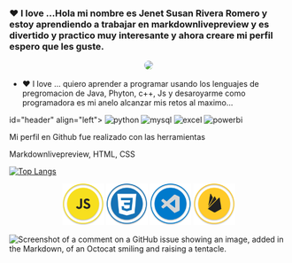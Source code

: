### ❤️ I love ...Hola mi nombre es Jenet Susan Rivera Romero y estoy aprendiendo a trabajar  en markdownlivepreview y es divertido y practico muy interesante y  ahora creare mi perfil espero que les guste. 

<p align="center">
<img src="https://avatars.githubusercontent.com/u/132324047?v=4" style="width:250px; border-radius:50%">
</p>

* ❤️ I love ... quiero aprender a programar usando los lenguajes de pregromacion de Java, Phyton, c++, Js y desaroyarme como  programadora es mi  anelo alcanzar  mis retos  al maximo...




 <div
 
 id="header" align="left">
    <img decoding="async" src="https://img.shields.io/badge/Python-3776AB?style=for-the-badge&logo=python&logoColor=white" alt="python"/>
  </a>
    <img decoding="async" src="https://img.shields.io/badge/MySQL-6DB33F?style=for-the-badge&logo=mysql&logoColor=white" alt="mysql"/>
  </a>
 <img decoding="async" src="https://img.shields.io/badge/Microsoft_Excel-217346?style=for-the-badge&logo=microsoft-excel&logoColor=white" alt="excel"/>
  </a>
 <img decoding="async" src="https://img.shields.io/badge/Power_BI-FFBE00?style=for-the-badge&logo=Power-BI&logoColor=white" alt="powerbi"/>
  </a>

</div>

</p>


Mi perfil en Github fue realizado  con las herramientas 

Markdownlivepreview, 
HTML, 
CSS  

<p style="text-align:center">

[![Top Langs](https://github-readme-stats.vercel.app/api/top-langs/?username=noelianav91&layout=compact&theme=vision-friendly-dark)](https://github.com/anuraghazra/github-readme-stats)

</p>


<p style="text-align:center">

<img width="75px" src="https://raw.githubusercontent.com/Pedro-Murilo/icons-for-readme/5bbe933ecb81a1650e0041ec6e47ebde0dd4ffb1/.github/js-icon.svg" alt="Javascript Icon"/>



<img width="75px" src=https://raw.githubusercontent.com/Pedro-Murilo/icons-for-readme/5bbe933ecb81a1650e0041ec6e47ebde0dd4ffb1/.github/css-icon.svg alt="Typescript Icon" /> 



<img width="75px" src=https://raw.githubusercontent.com/Pedro-Murilo/icons-for-readme/5bbe933ecb81a1650e0041ec6e47ebde0dd4ffb1/.github/vscode-icon.svg alt="CSS Icon" />



<img width="75px" src=https://raw.githubusercontent.com/Pedro-Murilo/icons-for-readme/5bbe933ecb81a1650e0041ec6e47ebde0dd4ffb1/.github/firebase-icon.svg alt="Firebase Icon" />

</p>

<p style="text-align:center">

![Screenshot of a comment on a GitHub issue showing an image, added in the Markdown, of an Octocat smiling and raising a tentacle.](https://myoctocat.com/assets/images/base-octocat.svg)

</p>


 
